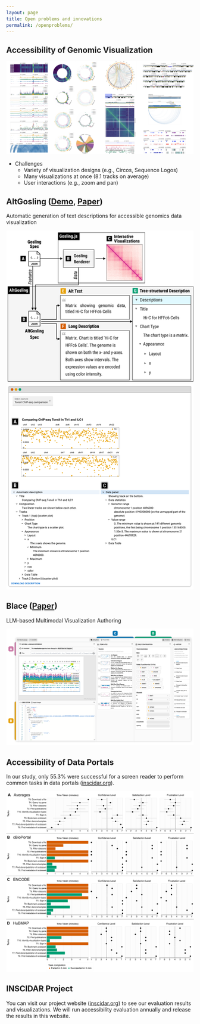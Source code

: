 ```yaml
---
layout: page
title: Open problems and innovations
permalink: /openproblems/
---
```


## Accessibility of Genomic Visualization

![A gallery of genomics data visualization drawn using Gosling, including linear and circular visualizations, matrix, lollipop plots, ideograms, and gene tracks.](../assets/imgs/gosling.jpg)

* Challenges
    * Variety of visualization designs (e.g., Circos, Sequence Logos)
    * Many visualizations at once (8.1 tracks on average)
    * User interactions (e.g., zoom and pan)

## AltGosling ([Demo](https://gosling-lang.github.io/altgosling/), [Paper](https://academic.oup.com/bioinformatics/article/40/12/btae670/7900296?login=false))

Automatic generation of text descriptions for accessible genomics data visualization

![Schematic with two sections. On the top left is a file icon with "Gosling Spec." This points to the right section, labeled "Gosling.js," and the bottom section, labeled "AltGosling."](../assets/imgs/altgosling.jpg)
![Screenshot of AltGosling in browser. On top is a Gosling visualization with two scatter plots. Below are two partially expanded panels, showing information such as title, tracks, appearance, and data table.](../assets/imgs/altgosling-2.jpg)

## Blace ([Paper](https://ieeexplore.ieee.org/document/10670517))

LLM-based Multimodal Visualization Authoring

![A screenshot of Blace showing four main panels, including a natural language interface, labeled "A," a code editor, labeled "B," a template interface, labeld "C," and a shelf configuration interface, labeled "D."](../assets/imgs/blace.jpg)

## Accessibility of Data Portals

In our study, only 55.3% were successful for a screen reader to perform common tasks in data portals ([inscidar.org](https://inscidar.org)).

![Four subpanels show the results of the manual accessibility evaluation results, showing time taken each of the 10 tasks and subjective responses on confidence, satisfaction, and frustration levels. The first subpanel shows the summary of the results for three data portals while the rest show the individual results for data portals.](../assets/imgs/inscidar-user-study-result.jpg)

## INSCIDAR Project

You can visit our project website ([inscidar.org](https://inscidar.org)) to see our evaluation results and visualizations. We will run accessibility evaluation annually and release the results in this website.
